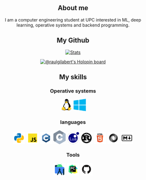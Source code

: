<div id="content" align="center">

## About me
I am a computer engineering student at UPC interested in ML, deep learning, operative systems and backend programming.

## My Github

[![Stats](https://github-readme-stats.vercel.app/api?username=raulgilabert&show_icons=true&theme=github_dark)](https://github.com/raulgilabert)

[![@raulgilabert's Holopin board](https://holopin.me/raulgilabert)](https://holopin.io/@raulgilabert)

## My skills
### Operative systems

[<img src="logos/linux.svg" width=40 max-height=40>](https://www.kernel.org/) [<img src="logos/windows.svg" width=40 max-height=40>](https://www.microsoft.com/en-us/windows/)

### languages

[<img src="logos/python.svg" width=40 max-height=40>](https://www.python.org/) [<img src="logos/javascript.svg" width=40 max-height=40>](https://www.javascript.com/) [<img src="logos/c++.svg" width=40 max-height=40>](https://isocpp.org/) [<img src="logos/c.svg" width=40 max-height=40>](https://www.iso.org/standard/74528.html) [<img src="logos/lua.svg" width=40 max-height=40>](https://www.lua.org) [<img src="logos/rust.png" width=40 max-height=40>](https://www.rust-lang.org) [<img src="logos/html.svg" width=40 max-height=40>](https://html.spec.whatwg.org/) [<img src="logos/json.svg" width=40 max-height=40>](https://www.json.org/json-en.html) [<img src="logos/markdown.svg" width=40 max-height=40>](https://daringfireball.net/projects/markdown/)

### Tools

[<img src="logos/android-studio.svg" width=40 max-height=40>](https://developer.android.com/studio/index.html) [<img src="logos/pycharm.svg" width=40 max-height=40>](https://www.jetbrains.com/pycharm/) [<img src="logos/github.svg" width=40 max-height=40>](https://github.com/)

</div>
